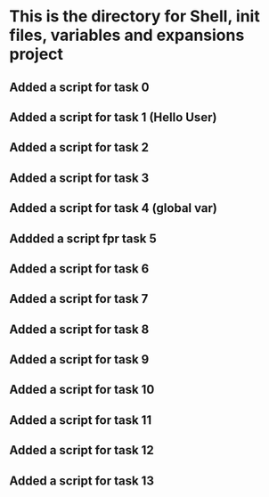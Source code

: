 # This is the directory for Shell, init files, variables and expansions project
## Added a script for task 0
## Added a script for task 1 (Hello User)
## Added a script for task 2
## Added a script for task 3
## Added a script for task 4 (global var)
## Addded a script fpr task 5
## Added a script for task 6
## Added a script for task 7
## Added a script for task 8
## Added a script for task 9
## Added a script for task 10
## Added a script for task 11
## Added a script for task 12
## Added a script for task 13
